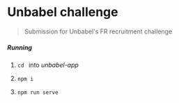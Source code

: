 # Unbabel challenge

>Submission for Unbabel's FR recruitment challenge 

##### Running
1. `cd ` into _unbabel-app_

2. `npm i`

3. `npm run serve`
